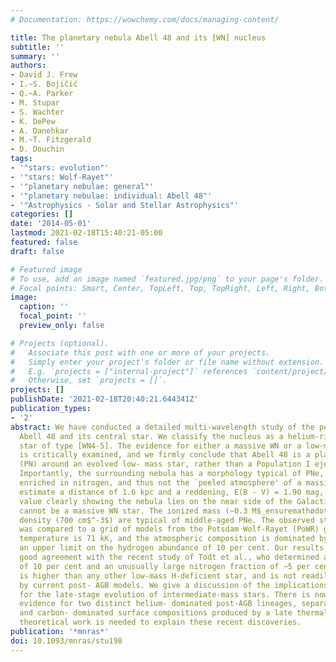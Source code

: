 ```yaml
---
# Documentation: https://wowchemy.com/docs/managing-content/

title: The planetary nebula Abell 48 and its [WN] nucleus
subtitle: ''
summary: ''
authors:
- David J. Frew
- I.~S. Bojičić
- Q.~A. Parker
- M. Stupar
- S. Wachter
- K. DePew
- A. Danehkar
- M.~T. Fitzgerald
- D. Douchin
tags:
- '"stars: evolution"'
- '"stars: Wolf-Rayet"'
- '"planetary nebulae: general"'
- '"planetary nebulae: individual: Abell 48"'
- '"Astrophysics - Solar and Stellar Astrophysics"'
categories: []
date: '2014-05-01'
lastmod: 2021-02-18T15:40:21-05:00
featured: false
draft: false

# Featured image
# To use, add an image named `featured.jpg/png` to your page's folder.
# Focal points: Smart, Center, TopLeft, Top, TopRight, Left, Right, BottomLeft, Bottom, BottomRight.
image:
  caption: ''
  focal_point: ''
  preview_only: false

# Projects (optional).
#   Associate this post with one or more of your projects.
#   Simply enter your project's folder or file name without extension.
#   E.g. `projects = ["internal-project"]` references `content/project/deep-learning/index.md`.
#   Otherwise, set `projects = []`.
projects: []
publishDate: '2021-02-18T20:40:21.644341Z'
publication_types:
- '2'
abstract: We have conducted a detailed multi-wavelength study of the peculiar nebula
  Abell 48 and its central star. We classify the nucleus as a helium-rich, hydrogen-deficient
  star of type [WN4-5]. The evidence for either a massive WN or a low-mass [WN] interpretation
  is critically examined, and we firmly conclude that Abell 48 is a planetary nebula
  (PN) around an evolved low- mass star, rather than a Population I ejecta nebula.
  Importantly, the surrounding nebula has a morphology typical of PNe, and is not
  enriched in nitrogen, and thus not the `peeled atmosphere' of a massive star. We
  estimate a distance of 1.6 kpc and a reddening, E(B - V) = 1.90 mag, the latter
  value clearly showing the nebula lies on the near side of the Galactic bar, and
  cannot be a massive WN star. The ionized mass (~0.3 M$_ensuremathødot$) and electron
  density (700 cm$^-3$) are typical of middle-aged PNe. The observed stellar spectrum
  was compared to a grid of models from the Potsdam Wolf-Rayet (PoWR) grid. The best-fitting
  temperature is 71 kK, and the atmospheric composition is dominated by helium with
  an upper limit on the hydrogen abundance of 10 per cent. Our results are in very
  good agreement with the recent study of Todt et al., who determined a hydrogen fraction
  of 10 per cent and an unusually large nitrogen fraction of ~5 per cent. This fraction
  is higher than any other low-mass H-deficient star, and is not readily explained
  by current post- AGB models. We give a discussion of the implications of this discovery
  for the late-stage evolution of intermediate-mass stars. There is now tentative
  evidence for two distinct helium- dominated post-AGB lineages, separate to the helium-
  and carbon- dominated surface compositions produced by a late thermal pulse. Further
  theoretical work is needed to explain these recent discoveries.
publication: '*mnras*'
doi: 10.1093/mnras/stu198
---
```

